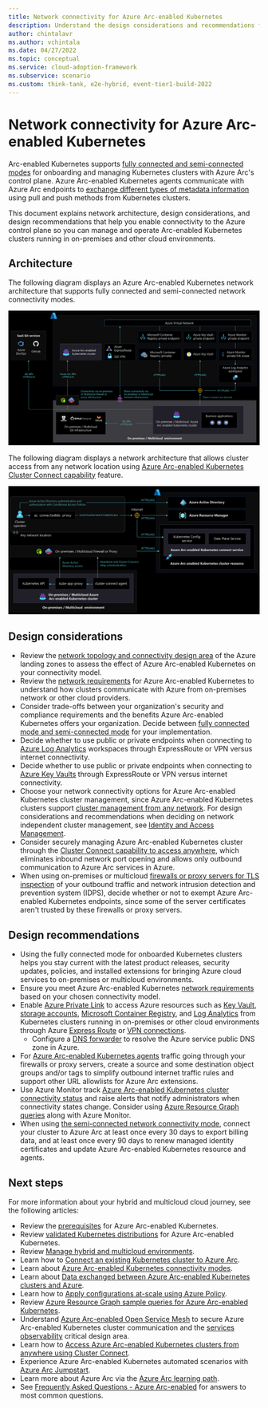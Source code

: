 ```yaml
---
title: Network connectivity for Azure Arc-enabled Kubernetes
description: Understand the design considerations and recommendations for network connectivity in Arc-enabled Kubernetes.
author: chintalavr
ms.author: vchintala
ms.date: 04/27/2022
ms.topic: conceptual
ms.service: cloud-adoption-framework
ms.subservice: scenario
ms.custom: think-tank, e2e-hybrid, event-tier1-build-2022
---
```


# Network connectivity for Azure Arc-enabled Kubernetes

Arc-enabled Kubernetes supports [fully connected and semi-connected modes](/azure/azure-arc/kubernetes/conceptual-connectivity-modes#understand-connectivity-modes) for onboarding and managing Kubernetes clusters with Azure Arc's control plane. Azure Arc-enabled Kubernetes agents communicate with Azure Arc endpoints to [exchange different types of metadata information](/azure/azure-arc/kubernetes/conceptual-data-exchange) using pull and push methods from Kubernetes clusters.

This document explains network architecture, design considerations, and design recommendations that help you enable connectivity to the Azure control plane so you can manage and operate Arc-enabled Kubernetes clusters running in on-premises and other cloud environments.

## Architecture

The following diagram displays an Azure Arc-enabled Kubernetes network architecture that supports fully connected and semi-connected network connectivity modes.

[![A diagram showing Azure Arc-enabled Kubernetes network architecture.](./media/arc-enabled-kubernetes-network.png)](./media/arc-enabled-kubernetes-network.png#lightbox)

The following diagram displays a network architecture that allows cluster access from any network location using [Azure Arc-enabled Kubernetes Cluster Connect capability](/azure/azure-arc/kubernetes/conceptual-cluster-connect) feature.

[![A diagram showing Azure Arc-enabled Kubernetes Cluster Connect network architecture.](./media/arc-enabled-kubernetes-cluster-connect-network.png)](./media/arc-enabled-kubernetes-cluster-connect-network.png#lightbox)

## Design considerations

- Review the [network topology and connectivity design area](https://learn.microsoft.com/azure/cloud-adoption-framework/ready/landing-zone/design-area/network-topology-and-connectivity) of the Azure landing zones to assess the effect of Azure Arc-enabled Kubernetes on your connectivity model.
- Review the [network requirements](/azure/azure-arc/kubernetes/quickstart-connect-cluster?tabs=azure-cli#meet-network-requirements) for Azure Arc-enabled Kubernetes to understand how clusters communicate with Azure from on-premises network or other cloud providers.
- Consider trade-offs between your organization's security and compliance requirements and the benefits Azure Arc-enabled Kubernetes offers your organization. Decide between [fully connected mode and semi-connected mode](/azure/azure-arc/kubernetes/conceptual-connectivity-modes#understand-connectivity-modes) for your implementation.
- Decide whether to use public or private endpoints when connecting to [Azure Log Analytics](/azure/azure-monitor/logs/private-link-design) workspaces through ExpressRoute or VPN versus internet connectivity.
- Decide whether to use public or private endpoints when connecting to [Azure Key Vaults](/azure/azure-arc/kubernetes/tutorial-akv-secrets-provider) through ExpressRoute or VPN versus internet connectivity.
- Choose your network connectivity options for Azure Arc-enabled Kubernetes cluster management, since Azure Arc-enabled Kubernetes clusters support [cluster management from any network](/azure/azure-arc/kubernetes/conceptual-cluster-connect). For design considerations and recommendations when deciding on network independent cluster management, see [Identity and Access Management](./eslz-arc-kubernetes-identity-access-management.md).
- Consider securely managing Azure Arc-enabled Kubernetes cluster through the [Cluster Connect capability to access anywhere](/azure/azure-arc/kubernetes/conceptual-cluster-connect), which eliminates inbound network port opening and allows only outbound communication to Azure Arc services in Azure.
- When using on-premises or multicloud [firewalls or proxy servers for TLS inspection](/azure/firewall/premium-features#tls-inspection) of your outbound traffic and network intrusion detection and prevention system (IDPS), decide whether or not to exempt Azure Arc-enabled Kubernetes endpoints, since some of the server certificates aren't trusted by these firewalls or proxy servers.

## Design recommendations

- Using the fully connected mode for onboarded Kubernetes clusters helps you stay current with the latest product releases, security updates, policies, and installed extensions for bringing Azure cloud services to on-premises or multicloud environments.
- Ensure you meet Azure Arc-enabled Kubernetes [network requirements](/azure/azure-arc/kubernetes/quickstart-connect-cluster?tabs=azure-cli#meet-network-requirements) based on your chosen connectivity model.
- Enable [Azure Private Link](/azure/azure-monitor/logs/private-link-security) to access Azure resources such as [Key Vault](/azure/azure-arc/kubernetes/tutorial-akv-secrets-provider), [storage accounts](/azure/storage/common/storage-account-overview), [Microsoft Container Registry](/azure/container-registry/), and [Log Analytics](/azure/azure-monitor/logs/log-analytics-workspace-overview) from Kubernetes clusters running in on-premises or other cloud environments through Azure [Express Route](/azure/expressroute/expressroute-introduction) or [VPN connections](/azure/vpn-gateway/vpn-gateway-about-vpngateways).
  - Configure a [DNS forwarder](/azure/private-link/private-endpoint-dns#on-premises-workloads-using-a-dns-forwarder) to resolve the Azure service public DNS zone in Azure.
- For [Azure Arc-enabled Kubernetes agents](/azure/azure-arc/kubernetes/conceptual-agent-overview) traffic going through your firewalls or proxy servers, create a source and some destination object groups and/or tags to simplify outbound internet traffic rules and support other URL allowlists for Azure Arc extensions.
- Use Azure Monitor track [Azure Arc-enabled Kubernetes cluster connectivity status](/azure/azure-arc/kubernetes/conceptual-connectivity-modes#connectivity-status) and raise alerts that notify administrators when connectivity states change. Consider using [Azure Resource Graph queries](/azure/azure-arc/kubernetes/resource-graph-samples?tabs=azure-cli) along with Azure Monitor.
- When using [the semi-connected network connectivity mode](/azure/azure-arc/kubernetes/conceptual-connectivity-modes#understand-connectivity-modes), connect your cluster to Azure Arc at least once every 30 days to export billing data, and at least once every 90 days to renew managed identity certificates and update Azure Arc-enabled Kubernetes resource and agents.

## Next steps

For more information about your hybrid and multicloud cloud journey, see the following articles:

- Review the [prerequisites](/azure/azure-arc/kubernetes/quickstart-connect-cluster?tabs=azure-cli#prerequisites) for Azure Arc-enabled Kubernetes.
- Review [validated Kubernetes distributions](/azure/azure-arc/kubernetes/validation-program#validated-distributions) for Azure Arc-enabled Kubernetes.
- Review [Manage hybrid and multicloud environments](../manage.md).
- Learn how to [Connect an existing Kubernetes cluster to Azure Arc](/azure/azure-arc/kubernetes/quickstart-connect-cluster?tabs=azure-cli).
- Learn about [Azure Arc-enabled Kubernetes connectivity modes](/azure/azure-arc/kubernetes/conceptual-connectivity-modes).
- Learn about [Data exchanged between Azure Arc-enabled Kubernetes clusters and Azure](/azure/azure-arc/kubernetes/conceptual-data-exchange).
- Learn how to [Apply configurations at-scale using Azure Policy](/azure/azure-arc/kubernetes/use-azure-policy).
- Review [Azure Resource Graph sample queries for Azure Arc-enabled Kubernetes](/azure/azure-arc/kubernetes/resource-graph-samples?tabs=azure-cli).
- Understand [Azure Arc-enabled Open Service Mesh](/azure/azure-arc/kubernetes/tutorial-arc-enabled-open-service-mesh) to secure Azure Arc-enabled Kubernetes cluster communication and the [services observability](./eslz-arc-kubernetes-services-observability.md) critical design area.
- Learn how to [Access Azure Arc-enabled Kubernetes clusters from anywhere using Cluster Connect](/azure/azure-arc/kubernetes/conceptual-cluster-connect).
- Experience Azure Arc-enabled Kubernetes automated scenarios with [Azure Arc Jumpstart](https://azurearcjumpstart.io/azure_arc_jumpstart/azure_arc_k8s/).
- Learn more about Azure Arc via the [Azure Arc learning path](/training/paths/manage-hybrid-infrastructure-with-azure-arc/).
- See [Frequently Asked Questions - Azure Arc-enabled](/azure/azure-arc/kubernetes/faq) for answers to most common questions.
